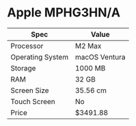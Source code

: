 # Apple MPHG3HN/A

| Spec | Value |
|---|---|
| Processor | M2 Max |
| Operating System | macOS Ventura |
| Storage | 1000 MB |
| RAM | 32 GB |
| Screen Size | 35.56 cm |
| Touch Screen | No |
| Price | $3491.88 |
